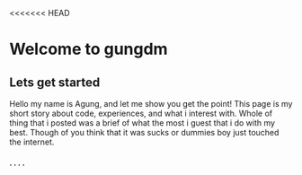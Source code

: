 <<<<<<< HEAD
# Welcome to gungdm

## Lets get started

Hello my name is Agung, and let me show you get the point!
This page is my short story about code, experiences, and what i interest with. Whole of thing that i posted was a brief of what the most i guest that i do with my best. Though of you think that it was sucks or dummies boy just touched the internet.

#### . . . . 